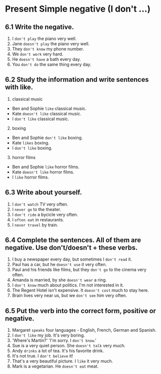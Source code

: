# Present Simple negative (I don't ...)
## 6.1 Write the negative.
1. I `don't play` the piano very well.
2. Jane `doesn't play` the piano very well.
3. They `don't know` my phone number.
4. We `don't work` very hard.
5. He `doesn't have` a bath every day.
6. You `don't do` the same thing every day.

## 6.2 Study the information and write sentences with like.
1. classical music
  * Ben and Sophie `like` classical music.
  * Kate `doesn't like` classical music.
  * I `don't like` classical music.
2. boxing
  * Ben and Sophie `don't like` boxing.
  * Kate `likes` boxing.
  * I `don't like` boxing.
3. horror films
  * Ben and Sophie `like` horror films.
  * Kate `doesn't like` horror films.
  * I `like` horror films.

## 6.3 Write about yourself.
1. I `don't watch` TV very often.
2. I `never go` to the theater.
3. I `don't ride` a bycicle very often.
4. I `often eat` in restaurants.
5. I `never travel` by train.

## 6.4 Complete the sentences. All of them are negative. Use don't/doesn't + these verbs.
1. I buy a newspaper every day, but sometimes I `don't read` it.
2. Paul has a car, but he `doesn't use` it very often.
3. Paul and his friends like films, but they `don't go` to the cinema very often.
4. Amanda is married, by she `doesn't wear` a ring.
5. I `don't know` much about politics. I'm not interested in it.
6. The Regent Hotel isn't expensive. It `doesn't cost` much to stay here.
7. Brain lives very near us, but we `don't see` him very often.

## 6.5 Put the verb into the correct form, positive or negative.
1. Margaret `speaks` four languages - English, French, German and Spanish.
2. I `don't like` my job. It's very boring.
3. 'Where's Martin?' 'I'm sorry. I `don't know`.'
4. Sue is a very quiet person. She `doesn't talk` very much.
5. Andy `drinks` a lot of tea. It's his favorite drink.
6. It's not true. I `don't believe` it!
7. That's a very beautiful picture. I `like` it very much.
8. Mark is a vegetarian. He `doesn't eat` meat.
